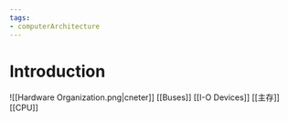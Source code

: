 ```yaml
---
tags:
- computerArchitecture
---
```

# Introduction 
![[Hardware Organization.png|cneter]]
[[Buses]]
[[I-O Devices]]
[[主存]]
[[CPU]]






